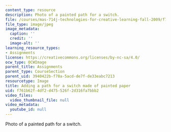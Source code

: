 ```yaml
---
content_type: resource
description: Photo of a painted path for a switch.
file: /courses/mas-714j-technologies-for-creative-learning-fall-2009/f761b62f4df2d475526f2d316fa7bbb2_Image9.jpg
file_type: image/jpeg
image_metadata:
  caption: ''
  credit: ''
  image-alt: ''
learning_resource_types:
- Assignments
license: https://creativecommons.org/licenses/by-nc-sa/4.0/
ocw_type: OCWImage
parent_title: Assignments
parent_type: CourseSection
parent_uid: 3940422b-f70a-5acd-de7f-de33eabc7213
resourcetype: Image
title: Adding a path for a switch made of painted paper
uid: f761b62f-4df2-d475-526f-2d316fa7bbb2
video_files:
  video_thumbnail_file: null
video_metadata:
  youtube_id: null
---
```

Photo of a painted path for a switch.